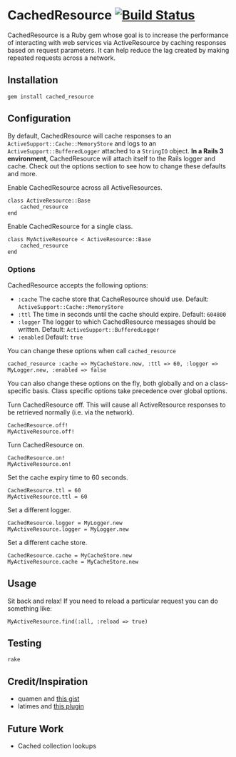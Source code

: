 # CachedResource [![Build Status](https://secure.travis-ci.org/Ahsizara/cached_resource.png)](http://travis-ci.org/Ahsizara/cached_resource)
CachedResource is a Ruby gem whose goal is to increase the performance of interacting with web services via ActiveResource by caching responses based on request parameters.  It can help reduce the lag created by making repeated requests across a network.

## Installation
	gem install cached_resource

## Configuration
By default, CachedResource will cache responses to an `ActiveSupport::Cache::MemoryStore` and logs to an `ActiveSupport::BufferedLogger` attached to a `StringIO` object.  **In a Rails 3 environment**, CachedResource will attach itself to the Rails logger and cache. Check out the options section to see how to change these defaults and more.

Enable CachedResource across all ActiveResources.

	class ActiveResource::Base
		cached_resource
	end

Enable CachedResource for a single class.

	class MyActiveResource < ActiveResource::Base
		cached_resource
	end

### Options
CachedResource accepts the following options:

* `:cache` The cache store that CacheResource should use. Default: `ActiveSupport::Cache::MemoryStore`
* `:ttl` The time in seconds until the cache should expire. Default: `604800`
* `:logger` The logger to which CachedResource messages should be written. Default: `ActiveSupport::BufferedLogger`
* `:enabled` Default: `true`

You can change these options when call `cached_resource`

	cached_resource :cache => MyCacheStore.new, :ttl => 60, :logger => MyLogger.new, :enabled => false

You can also change these options on the fly, both globally and on a class-specific basis.  Class specific options take precedence over global options.

Turn CachedResource off.  This will cause all ActiveResource responses to be retrieved normally (i.e. via the network).

	CachedResource.off!
	MyActiveResource.off!

Turn CachedResource on.

	CachedResource.on!
	MyActiveResource.on!

Set the cache expiry time to 60 seconds.

	CachedResource.ttl = 60
	MyActiveResource.ttl = 60

Set a different logger.

	CachedResource.logger = MyLogger.new
	MyActiveResource.logger = MyLogger.new

Set a different cache store.

	CachedResource.cache = MyCacheStore.new
	MyActiveResource.cache = MyCacheStore.new

## Usage
Sit back and relax! If you need to reload a particular request you can do something like:

	MyActiveResource.find(:all, :reload => true)

## Testing
	rake

## Credit/Inspiration
* quamen and [this gist](http://gist.github.com/947734)
* latimes and [this plugin](http://github.com/latimes/cached_resource)

## Future Work
* Cached collection lookups
